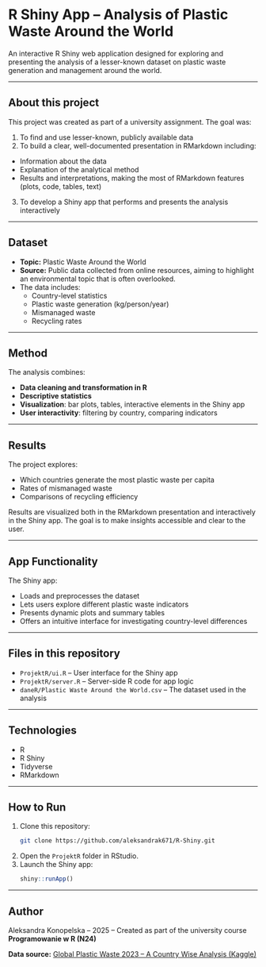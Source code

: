 # R Shiny App – Analysis of Plastic Waste Around the World

An interactive R Shiny web application designed for exploring and presenting the analysis of a lesser-known dataset on plastic waste generation and management around the world.

---

## About this project

This project was created as part of a university assignment. The goal was:

1. To find and use lesser-known, publicly available data  
2. To build a clear, well-documented presentation in RMarkdown including:
- Information about the data
- Explanation of the analytical method
- Results and interpretations, making the most of RMarkdown features (plots, code, tables, text)
3. To develop a Shiny app that performs and presents the analysis interactively

---

## Dataset

- **Topic:** Plastic Waste Around the World
- **Source:** Public data collected from online resources, aiming to highlight an environmental topic that is often overlooked.
- The data includes:
  - Country-level statistics
  - Plastic waste generation (kg/person/year)
  - Mismanaged waste
  - Recycling rates

---

## Method

The analysis combines:
- **Data cleaning and transformation in R**
- **Descriptive statistics**
- **Visualization**: bar plots, tables, interactive elements in the Shiny app
- **User interactivity**: filtering by country, comparing indicators

---

## Results

The project explores:
- Which countries generate the most plastic waste per capita
- Rates of mismanaged waste
- Comparisons of recycling efficiency

Results are visualized both in the RMarkdown presentation and interactively in the Shiny app. The goal is to make insights accessible and clear to the user.

---

## App Functionality

The Shiny app:
- Loads and preprocesses the dataset
- Lets users explore different plastic waste indicators
- Presents dynamic plots and summary tables
- Offers an intuitive interface for investigating country-level differences

---

## Files in this repository

- `ProjektR/ui.R` – User interface for the Shiny app
- `ProjektR/server.R` – Server-side R code for app logic
- `daneR/Plastic Waste Around the World.csv` – The dataset used in the analysis

---

## Technologies

- R
- R Shiny
- Tidyverse
- RMarkdown

---

## How to Run

1. Clone this repository:
    ```bash
    git clone https://github.com/aleksandrak671/R-Shiny.git
    ```
2. Open the `ProjektR` folder in RStudio.
3. Launch the Shiny app:
    ```R
    shiny::runApp()
    ```

---

## Author

Aleksandra Konopelska – 2025  –  Created as part of the university course **Programowanie w R (N24)**

**Data source:** [Global Plastic Waste 2023 – A Country Wise Analysis (Kaggle)](https://www.kaggle.com/datasets/prajwaldongre/global-plastic-waste-2023-a-country-wise-analysis)
